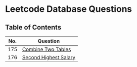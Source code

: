 # Leetcode Database Questions

## Table of Contents

| No. | Question |
| --- | -------- |
| 175 | [Combine Two Tables](./questions/175_combine_two_tables.md) |
| 176 | [Second Highest Salary](./questions/176_second_highest_salary.md) |